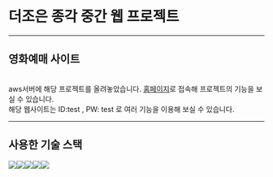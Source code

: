 # 더조은 종각 중간 웹 프로젝트
<hr>
<h2>영화예매 사이트</h2><br>
aws서버에 해당 프로젝트를 올려놓았습니다. <a href='43.200.171.39'>홈페이지</a>로 접속해 프로젝트의 기능을 보실 수 있습니다.<br>
해당 웹사이트는 ID:test , PW: test 로 여러 기능을 이용해 보실 수 있습니다.
<br>
<hr>
<h2>사용한 기술 스택</h2>
<div style='display:flex;'>
<img src="https://img.shields.io/badge/스프링-6DB33F?style=flat&logo=spring&logoColor=white"/>
<img src="https://img.shields.io/badge/부트스트랩-7952B3?style=flat&logo=bootstrap&logoColor=white"/>
<img src="https://img.shields.io/badge/자바스크립트-F7DF1E?style=flat&logo=javascript&logoColor=white"/>
<img src="https://img.shields.io/badge/jquery-0769AD?style=flat&logo=jquery&logoColor=white"/>
<img src="https://img.shields.io/badge/intellijidea-000000?style=flat&logo=intellijidea&logoColor=white"/>
</div>

